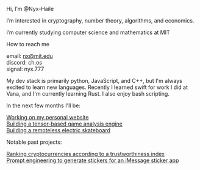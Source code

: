 Hi, I’m @Nyx-Haile

I’m interested in cryptography, number theory, algorithms, and economics.

I’m currently studying computer science and mathematics at MIT

How to reach me
      
email: [nx@mit.edu](mailto:nx@mit.edu)<br/>
discord: ch.os<br/>
signal: nyx.777<br/>
 
My dev stack is primarily python, JavaScript, and C++, but I'm always excited to learn new languages. Recently I learned swift for work I did at Vana, and I'm currently learning Rust. I also enjoy bash scripting.

In the next few months I'll be: 

[Working on my personal website](https://github.com/nyx-haile/projects)<br/>
[Building a tensor-based game analysis engine](https://github.com/ch-0s/howtowin.lol)<br/>
[Building a remoteless electric skateboard](https://github.com/nyx-haile/sk9)<br/>

Notable past projects:

[Ranking cryptocurrencies according to a trustworthiness index](https://github.com/cathyy8c3/fintech_challenge)<br/>
[Prompt engineering to generate stickers for an iMessage sticker app](https://github.com/nyx-haile/vana)

      
<!---
Nyx-Haile/Nyx-Haile is a ✨ special ✨ repository because its `README.md` (this file) appears on your GitHub profile.
You can click the Preview link to take a look at your changes.
--->
